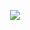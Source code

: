 <p align="center">
  <a href="https://skillicons.dev">
    <img src="https://skillicons.dev/icons?i=java,cs,dotnet,spring,php,laravel,mysql,mongodb,visualstudio,idea,git,github,maven,nginx,discord" />
  </a>
